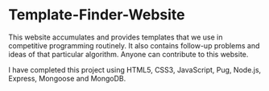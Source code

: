 # Template-Finder-Website

This website accumulates and provides templates that we use in competitive programming routinely. It also contains follow-up problems and ideas of that particular algorithm. Anyone can contribute to this website.

I have completed this project using HTML5, CSS3, JavaScript, Pug, Node.js, Express, Mongoose and MongoDB.
